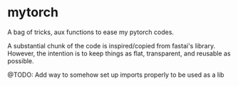 # mytorch
A bag of tricks, aux functions to ease my pytorch codes.


A substantial chunk of the code is inspired/copied from fastai's library.
However, the intention is to keep things as flat, transparent, and reusable as possible.


@TODO: Add way to somehow set up imports properly to be used as a lib
